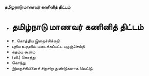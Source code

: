 **தமிழ்நாடு மாணவர் கணினித் திட்டம்**
- # தமிழ்நாடு மாணவர் கணினித் திட்டம்
- n. கொத்திய இறைச்சிக்கறி
- புதிய உருவில் படைக்கப்பட்ட பழஞ்செய்தி
- கதம்ப கூளம்
- (வி.) கொத்து
- கொந்து
- இறைச்சியினைச் சிறுசிறு துண்டுகளாக வெட்டு.


